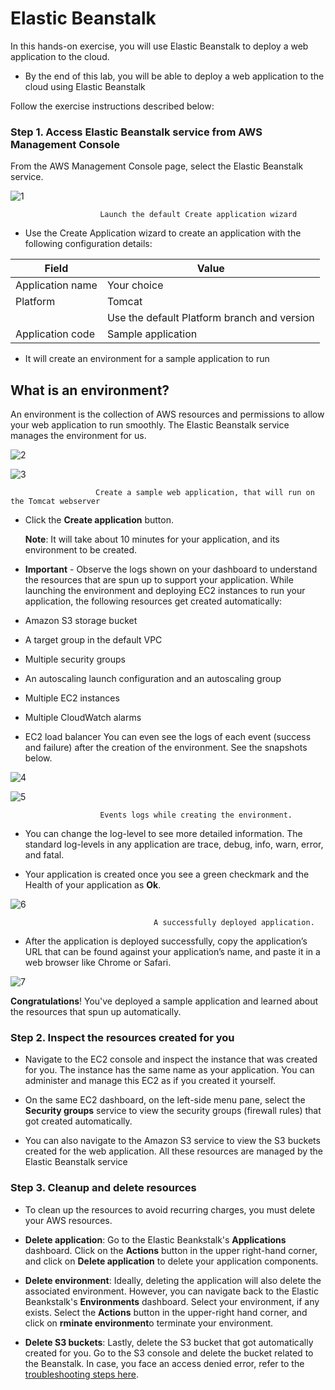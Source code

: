 # Elastic Beanstalk

In this hands-on exercise, you will use Elastic Beanstalk to deploy a web application to the cloud.

* By the end of this lab, you will be able to deploy a web application to the cloud using Elastic Beanstalk

Follow the exercise instructions described below:

### Step 1. Access Elastic Beanstalk service from AWS Management Console

From the AWS Management Console page, select the Elastic Beanstalk service.
            
 ![1](https://user-images.githubusercontent.com/94189602/221556080-22ced200-9ba5-4d7d-9769-0dc1925cab5f.PNG)
                        
                        Launch the default Create application wizard

* Use the Create Application wizard to create an application with the following configuration details:

|  Field	              |    Value                                        |
|  ---------------------- |    ------------------                           |
|  Application name       |    Your choice                                  |
|  Platform	              |    Tomcat                                       |
|                         |    Use the default Platform branch and version  | 
|  Application code       |    Sample application                           |

* It will create an environment for a sample application to run

## What is an environment?

An environment is the collection of AWS resources and permissions to allow your web application to run smoothly. The Elastic Beanstalk service manages the environment for us.

![2](https://user-images.githubusercontent.com/94189602/221560651-980942cc-d4e2-4af3-bce7-4c3a4667bb36.PNG)

![3](https://user-images.githubusercontent.com/94189602/221560660-63a52cba-924f-438a-b0e6-a77165397280.PNG)
                       
                       Create a sample web application, that will run on the Tomcat webserver

* Click the **Create application** button.
         
     **Note**: It will take about 10 minutes for your application, and its environment to be created.

* **Important** - Observe the logs shown on your dashboard to understand the resources that are spun up to support your application. While launching the environment and deploying EC2 instances to run your application, the following resources get created automatically:

* Amazon S3 storage bucket

* A target group in the default VPC

* Multiple security groups

* An autoscaling launch configuration and an autoscaling group

* Multiple EC2 instances

* Multiple CloudWatch alarms

* EC2 load balancer You can even see the logs of each event (success and failure) after the creation of the environment. See the snapshots below.

![4](https://user-images.githubusercontent.com/94189602/221562363-8cbed901-ebcc-46a4-bd73-07495266b5d2.PNG)

![5](https://user-images.githubusercontent.com/94189602/221562367-bc52bf31-f573-4170-a7dd-d756f9aa8ee9.PNG)

                        Events logs while creating the environment.
                        
* You can change the log-level to see more detailed information. The standard log-levels in any application are trace, debug, info, warn, error, and fatal.

* Your application is created once you see a green checkmark and the Health of your application as **Ok**.

![6](https://user-images.githubusercontent.com/94189602/221562916-c1b562cd-1583-436a-b019-923e57769269.PNG)
            
                                    A successfully deployed application.

* After the application is deployed successfully, copy the application’s URL that can be found against your application’s name, and paste it in a web browser like Chrome or Safari.

![7](https://user-images.githubusercontent.com/94189602/221562952-6dac7dc5-c75f-439c-ad22-a0d9121ea7be.PNG)

   **Congratulations**! You've deployed a sample application and learned about the resources that spun up automatically.

### Step 2. Inspect the resources created for you

* Navigate to the EC2 console and inspect the instance that was created for you. The instance has the same name as your application. You can administer and manage this EC2 as if you created it yourself.

* On the same EC2 dashboard, on the left-side menu pane, select the **Security groups** service to view the security groups (firewall rules) that got created automatically.

* You can also navigate to the Amazon S3 service to view the S3 buckets created for the web application. All these resources are managed by the Elastic Beanstalk service

### Step 3. Cleanup and delete resources

* To clean up the resources to avoid recurring charges, you must delete your AWS resources.

* **Delete application**: Go to the Elastic Beankstalk's **Applications** dashboard. Click on the **Actions** button in the upper right-hand corner, and click on **Delete application** to delete your application components.

* **Delete environment**: Ideally, deleting the application will also delete the associated environment. However, you can navigate back to the Elastic Beankstalk's **Environments** dashboard. Select your environment, if any exists. Select the **Actions** button in the upper-right hand corner, and click on **rminate environment**o terminate your environment.

* **Delete S3 buckets**: Lastly, delete the S3 bucket that got automatically created for you. Go to the S3 console and delete the bucket related to the Beanstalk. In case, you face an access denied error, refer to the [troubleshooting steps here](https://repost.aws/forums?origin=thread.jspa&threadID=268063).
